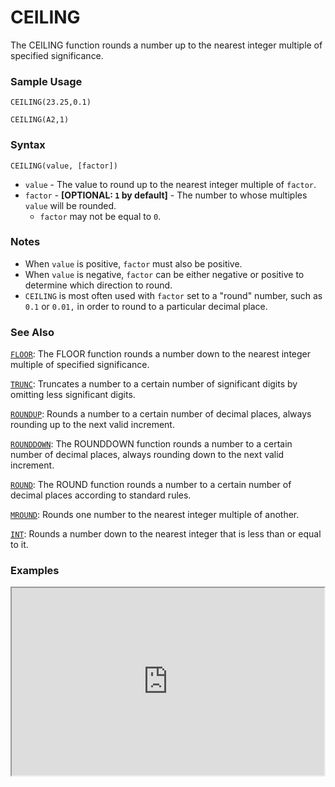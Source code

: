# CEILING

The CEILING function rounds a number up to the nearest integer multiple of specified significance.

### Sample Usage

`CEILING(23.25,0.1)`

`CEILING(A2,1)`

### Syntax

`CEILING(value, [factor])`

* `value` - The value to round up to the nearest integer multiple of `factor`.
* `factor` - **[**OPTIONAL: `1` by default**]** - The number to whose multiples `value` will be rounded.
  * `factor` may not be equal to `0`.

### Notes

* When `value` is positive, `factor` must also be positive.
* When `value` is negative, `factor` can be either negative or positive to determine which direction to round.
* `CEILING` is most often used with `factor` set to a "round" number, such as `0.1` or `0.01,` in order to round to a particular decimal place.

### See Also

[`FLOOR`](https://support.google.com/docs/answer/3093487): The FLOOR function rounds a number down to the nearest integer multiple of specified significance.

[`TRUNC`](https://support.google.com/docs/answer/3093588): Truncates a number to a certain number of significant digits by omitting less significant digits.

[`ROUNDUP`](https://support.google.com/docs/answer/3093443): Rounds a number to a certain number of decimal places, always rounding up to the next valid increment.

[`ROUNDDOWN`](https://support.google.com/docs/answer/3093442): The ROUNDDOWN function rounds a number to a certain number of decimal places, always rounding down to the next valid increment.

[`ROUND`](https://support.google.com/docs/answer/3093440): The ROUND function rounds a number to a certain number of decimal places according to standard rules.

[`MROUND`](https://support.google.com/docs/answer/3093426): Rounds one number to the nearest integer multiple of another.

[`INT`](https://support.google.com/docs/answer/3093490): Rounds a number down to the nearest integer that is less than or equal to it.

### Examples

<iframe height="300" src="https://docs.google.com/spreadsheet/pub?key=0As3tAuweYU9QdGlTT3dybS1DckwyTk9kOFJtdVI3akE&output=html" width="500"></iframe>
